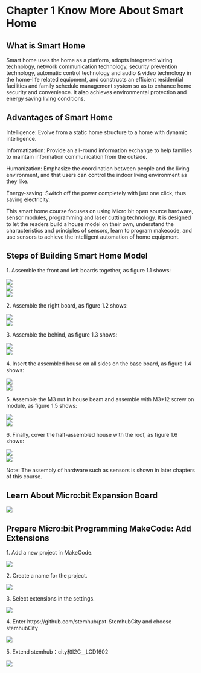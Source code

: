 # Chapter 1 Know More About Smart Home

## What is Smart Home
<P>
Smart home uses the home as a platform, adopts integrated wiring technology, network communication technology, security prevention technology, automatic control technology and audio & video technology in the home-life related equipment, and constructs an efficient residential facilities and family schedule management system so as to enhance home security and convenience. It also achieves environmental protection and energy saving living conditions. 
<P>


## Advantages of Smart Home
<P>
Intelligence: Evolve from a static home structure to a home with dynamic intelligence. 
<P>
<P>
Informatization: Provide an all-round information exchange to help families to maintain information communication from the outside.
<P>
<P>
Humanization: Emphasize the coordination between people and the living environment, and that users can control the indoor living environment as they like.  
<P>
<P>
Energy-saving: Switch off the power completely with just one click, thus saving electricity. 
<P>
<P>
This smart home course focuses on using Micro:bit open source hardware, sensor modules, programming and laser cutting technology. It is designed to let the readers build a house model on their own, understand the characteristics and principles of sensors, learn to program makecode, and use sensors to achieve the intelligent automation of home equipment. 
<P>
  
## Steps of Building Smart Home Model
<P>
1. Assemble the front and left boards together, as figure 1.1 shows:
<P>
<P>

![](pic/1/1_1(1).jpg)<BR>
![](pic/1/1_1(2).jpg)<BR>
![](pic/1/1_1(3).jpg)<BR>
<P>
<P>
2. Assemble the right board, as figure 1.2 shows:
<P>
  
![](pic/1/1_2(1).jpg)<BR>
![](pic/1/1_2(2).jpg)<BR>  
<P>
3. Assemble the behind, as figure 1.3 shows:
<P>
  
![](pic/1/1_3(1).jpg)<BR>
![](pic/1/1_3(2).jpg)<BR>
<P>
4. Insert the assembled house on all sides on the base board, as figure 1.4 shows:
<P>
  
![](pic/1/1_4(1).jpg)<BR>
![](pic/1/1_4(2).jpg)<BR>
<P>
5. Assemble the M3 nut in house beam and assemble with M3*12 screw on module, as figure 1.5 shows:
<P>
  
![](pic/1/1_5(1).jpg)<BR>
![](pic/1/1_5(2).jpg)<BR>
<P>
6. Finally, cover the half-assembled house with the roof, as figure 1.6 shows: 
<P>
  
![](pic/1/1_6(1).jpg)<BR>
![](pic/1/1_6(2).jpg)<BR>
<P>
Note: The assembly of hardware such as sensors is shown in later chapters of this course.
<P>

## Learn About Micro:bit Expansion Board
  
![](pic/1/microbit.png)
  
## Prepare Micro:bit Programming MakeCode: Add Extensions
<P>
1.	Add a new project in MakeCode.<BR>
<P>
<P>

![](pic/1/microbit_1.png)<BR>
<P>
<P>
2.	Create a name for the project. <BR>
<P>
<P>
  
![](pic/1/microbit_2.png)<BR>
<P>
<P>
3.	Select extensions in the settings. <BR>
<P>
<P>
  
![](pic/1/microbit_3.png)<BR>
<P>
<P>
4.	Enter https://github.com/stemhub/pxt-StemhubCity and choose stemhubCity<BR>
<P>
<P>
  
![](pic/1/microbit_4.png)<BR>
<P>
<P>
5.	Extend stemhub：city和I2C__LCD1602<BR>
<P>
<P>
  
![](pic/1/microbit_5.png)<BR>
<P>

